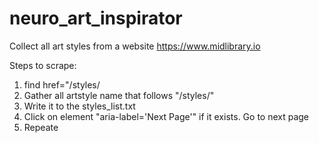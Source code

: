 # neuro_art_inspirator
Collect all art styles from a website https://www.midlibrary.io

Steps to scrape:
1) find href="/styles/
2) Gather all artstyle name that follows "/styles/"
3) Write it to the styles_list.txt
4) Click on element "aria-label='Next Page'" if it exists. Go to next page
5) Repeate